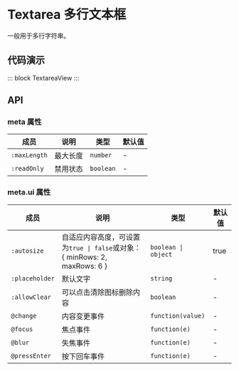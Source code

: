 # Textarea 多行文本框

一般用于多行字符串。

## 代码演示

::: block
TextareaView
:::

## API

### meta 属性

| 成员         | 说明     | 类型      | 默认值 |
| ------------ | -------- | --------- | ------ |
| `:maxLength` | 最大长度 | `number`  | -      |
| `:readOnly`  | 禁用状态 | `boolean` | -      |

### meta.ui 属性

| 成员           | 说明                                                                      | 类型                | 默认值 |
| -------------- | ------------------------------------------------------------------------- | ------------------- | ------ |
| `:autosize`    | 自适应内容高度，可设置为`true \| false`或对象：{ minRows: 2, maxRows: 6 } | `boolean \| object` | true   |
| `:placeholder` | 默认文字                                                                  | `string`            | -      |
| `:allowClear`  | 可以点击清除图标删除内容                                                  | `boolean`           | -      |
| `@change`      | 内容变更事件                                                              | `function(value)`   | -      |
| `@focus`       | 焦点事件                                                                  | `function(e)`       | -      |
| `@blur`        | 失焦事件                                                                  | `function(e)`       | -      |
| `@pressEnter`  | 按下回车事件                                                              | `function(e)`       | -      |

